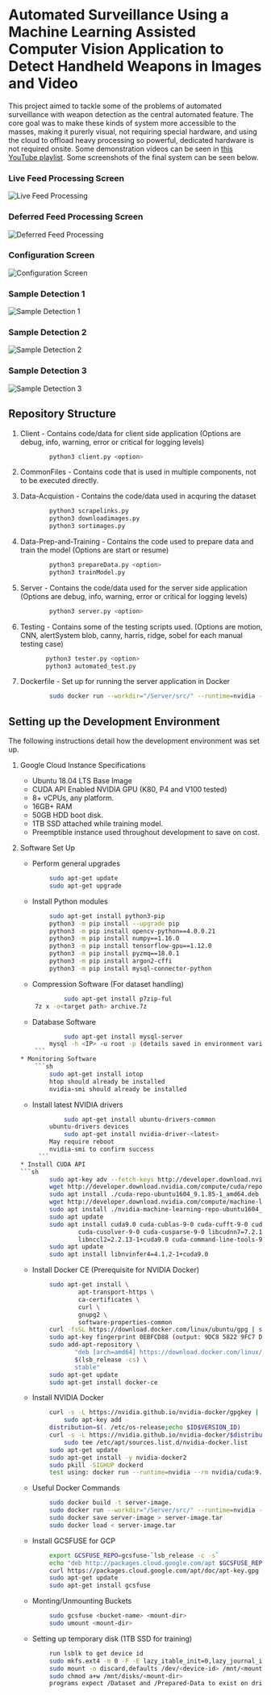 # Automated Surveillance Using a Machine Learning Assisted Computer Vision Application to Detect Handheld Weapons in Images and Video

This project aimed to tackle some of the problems of automated surveillance with weapon detection as the central automated feature. The core goal was to make these kinds of system more accessible to the masses, making it purerly visual, not requiring special hardware, and using the cloud to offload heavy processing so powerful, dedicated hardware is not required onsite. Some demonstration videos can be seen in [this YouTube playlist](https://www.youtube.com/playlist?list=PLK5DhDZQB1eEay-w90M8QicF_nWRFuBye "Project Demonstration"). Some screenshots of the final system can be seen below.

### Live Feed Processing Screen
![Live Feed Processing](https://imgur.com/4xWsxDp.jpg "Live Feed Processing")

### Deferred Feed Processing Screen
![Deferred Feed Processing](https://imgur.com/MyN2LTX.jpg "Deferred Feed Processing")

### Configuration Screen
![Configuration Screen](https://imgur.com/4vnF5Ec.jpg "Configuration Screen")

### Sample Detection 1
![Sample Detection 1](https://imgur.com/nGr7kal.jpg "Sample Detection 1")

### Sample Detection 2
![Sample Detection 2](https://imgur.com/8qnA2DY.jpg "Sample Detection 2")

### Sample Detection 3
![Sample Detection 3](https://imgur.com/mTuIPff.jpg "Sample Detection 3")


## Repository Structure

1. Client - Contains code/data for client side application (Options  are debug, info, warning, error or critical for logging levels)
    ```sh
            python3 client.py <option> 
    ```
	
2. CommonFiles - Contains code that is used in multiple components, not to be executed directly.
3. Data-Acquistion - Contains the code/data used in acquring the dataset
    ```sh
            python3 scrapelinks.py
            python3 downloadimages.py
            python3 sortimages.py
    ```
4. Data-Prep-and-Training - Contains the code used to prepare data and train the model (Options are start or resume)
    ```sh
            python3 prepareData.py <option>
            python3 trainModel.py
    ```

5. Server - Contains the code/data used for the server side application (Options  are debug, info, warning, error or critical for logging levels)
    ```sh
            python3 server.py <option>
    ```

6. Testing - Contains some of the testing scripts used. (Options are  motion, CNN, alertSystem blob, canny, harris, ridge, sobel for each manual testing case)
     ```sh
            python3 tester.py <option>
            python3 automated_test.py
     ```
     
7. Dockerfile - Set up for running the server application in Docker
    ```sh
            sudo docker run --workdir="/Server/src/" --runtime=nvidia --env-file="../envFile" --network=host server-image
    ```
      

## Setting up the Development Environment

The following instructions detail how the development environment was set up.
1. Google Cloud Instance Specifications
    * Ubuntu 18.04 LTS Base Image
    * CUDA API Enabled NVIDIA GPU (K80, P4 and V100 tested)
    * 8+ vCPUs, any platform.
    * 16GB+ RAM
    * 50GB HDD boot disk.
    * 1TB SSD attached while training model.
    * Preemptible instance used throughout development to save on cost.


2. Software Set Up
    * Perform general upgrades
    ```sh
            sudo apt-get update
            sudo apt-get upgrade
    ```
    * Install Python modules
    ```sh
            sudo apt-get install python3-pip
            python3 -m pip install --upgrade pip
    		python3 -m pip install opencv-python==4.0.0.21
    		python3 -m pip install numpy==1.16.0
    		python3 -m pip install tensorflow-gpu==1.12.0
    		python3 -m pip install pyzmq==18.0.1
    		python3 -m pip install argon2-cffi
    		python3 -m pip install mysql-connector-python
	```

	* Compression Software (For dataset handling)
	```sh
                sudo apt-get install p7zip-ful
		7z x -o<target path> archive.7z
	```	
	* Database Software
	```sh
                sudo apt-get install mysql-server
    		mysql -h <IP> -u root -p (details saved in environment variables)
        ```
	* Monitoring Software
        ```sh
        	sudo apt-get install iotop
    		htop should already be installed
    		nvidia-smi should already be installed
	```
	* Install latest NVIDIA drivers
	```sh
                sudo apt-get install ubuntu-drivers-common
    		ubuntu-drivers devices
    	        sudo apt-get install nvidia-driver-<latest>
    		May require reboot
    		nvidia-smi to confirm success
         ```
	* Install CUDA API
	```sh
    		sudo apt-key adv --fetch-keys http://developer.download.nvidia.com/compute/cuda/repos/ubuntu1604/x86_64/7fa2af80.pub
    		wget http://developer.download.nvidia.com/compute/cuda/repos/ubuntu1604/x86_64/cuda-repo-ubuntu1604_9.1.85-1_amd64.deb
    		sudo apt install ./cuda-repo-ubuntu1604_9.1.85-1_amd64.deb
    		wget http://developer.download.nvidia.com/compute/machine-learning/repos/ubuntu1604/x86_64/nvidia-machine-learning-repo-ubuntu1604_1.0.0-1_amd64.deb
    		sudo apt install ./nvidia-machine-learning-repo-ubuntu1604_1.0.0-1_amd64.deb
    		sudo apt update
    		sudo apt install cuda9.0 cuda-cublas-9-0 cuda-cufft-9-0 cuda-curand-9-0 \
    			    cuda-cusolver-9-0 cuda-cusparse-9-0 libcudnn7=7.2.1.38-1+cuda9.0 \
    			    libnccl2=2.2.13-1+cuda9.0 cuda-command-line-tools-9-0
    		sudo apt update
    		sudo apt install libnvinfer4=4.1.2-1+cuda9.0
	```
	* Install Docker CE (Prerequisite for NVIDIA Docker)
	```sh
    		sudo apt-get install \
    			    apt-transport-https \
    			    ca-certificates \
    			    curl \
    			    gnupg2 \
    			    software-properties-common
    		curl -fsSL https://download.docker.com/linux/ubuntu/gpg | sudo apt-key add -
    		sudo apt-key fingerprint 0EBFCD88 (output: 9DC8 5822 9FC7 DD38 854A E2D8 8D81 803C 0EBF CD88)
    		sudo add-apt-repository \
    			   "deb [arch=amd64] https://download.docker.com/linux/ubuntu \
    			   $(lsb_release -cs) \
    			   stable"
    		sudo apt-get update
    		sudo apt-get install docker-ce
	```	
	* Install NVIDIA Docker
	```sh
    		curl -s -L https://nvidia.github.io/nvidia-docker/gpgkey | \
    			sudo apt-key add -
    		distribution=$(. /etc/os-release;echo $ID$VERSION_ID)
    		curl -s -L https://nvidia.github.io/nvidia-docker/$distribution/nvidia-docker.list | \
    			sudo tee /etc/apt/sources.list.d/nvidia-docker.list
    		sudo apt-get update
    		sudo apt-get install -y nvidia-docker2
    		sudo pkill -SIGHUP dockerd
    		test using: docker run --runtime=nvidia --rm nvidia/cuda:9.0-base nvidia-smi
    ```
	* Useful Docker Commands
	```sh
    		sudo docker build -t server-image.
    		sudo docker run --workdir="/Server/src/" --runtime=nvidia --env-file="../envFile" --network=host server-image
    		sudo docker save server-image > server-image.tar
    		sudo docker load < server-image.tar
	```	
	* Install GCSFUSE for GCP 
	```sh
    		export GCSFUSE_REPO=gcsfuse-`lsb_release -c -s`
			echo "deb http://packages.cloud.google.com/apt $GCSFUSE_REPO main" | sudo tee /etc/apt/sources.list.d/gcsfuse.list
    		curl https://packages.cloud.google.com/apt/doc/apt-key.gpg | sudo apt-key add -
    		sudo apt-get update
    		sudo apt-get install gcsfuse
	```
	* Monting/Unmounting Buckets
	```sh
    		sudo gcsfuse <bucket-name> <mount-dir>
    		sudo umount <mount-dir>
    ```
		
	* Setting up temporary disk (1TB SSD for training)
	```sh
    		run lsblk to get device id
    		sudo mkfs.ext4 -m 0 -F -E lazy_itable_init=0,lazy_journal_init=0,discard /dev/<device-id>
    		sudo mount -o discard,defaults /dev/<device-id> /mnt/<mount-dir>
    		sudo chmod a+w /mnt/disks/<mount-dir>
    		programs expect /Dataset and /Prepared-Data to exist on drive
    ```
